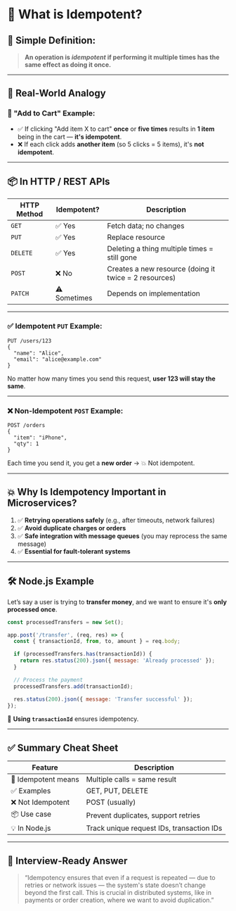 # 🔁 What is **Idempotent**?

## 🧠 Simple Definition:

> **An operation is *idempotent* if performing it **multiple times** has the **same effect** as doing it once.**

---

## 🔁 Real-World Analogy

### 🛒 "Add to Cart" Example:

* ✅ If clicking "Add item X to cart" **once** or **five times** results in **1 item** being in the cart — **it's idempotent**.
* ❌ If each click adds **another item** (so 5 clicks = 5 items), it's **not idempotent**.

---

## 📦 In HTTP / REST APIs

| HTTP Method | Idempotent?  | Description                                           |
| ----------- | ------------ | ----------------------------------------------------- |
| `GET`       | ✅ Yes        | Fetch data; no changes                                |
| `PUT`       | ✅ Yes        | Replace resource                                      |
| `DELETE`    | ✅ Yes        | Deleting a thing multiple times = still gone          |
| `POST`      | ❌ No         | Creates a new resource (doing it twice = 2 resources) |
| `PATCH`     | ⚠️ Sometimes | Depends on implementation                             |

---

### ✅ Idempotent `PUT` Example:

```http
PUT /users/123
{
  "name": "Alice",
  "email": "alice@example.com"
}
```

No matter how many times you send this request, **user 123 will stay the same**.

---

### ❌ Non-Idempotent `POST` Example:

```http
POST /orders
{
  "item": "iPhone",
  "qty": 1
}
```

Each time you send it, you get a **new order** → 💥 Not idempotent.

---

## 💥 Why Is Idempotency Important in Microservices?

1. ✅ **Retrying operations safely** (e.g., after timeouts, network failures)
2. ✅ **Avoid duplicate charges or orders**
3. ✅ **Safe integration with message queues** (you may reprocess the same message)
4. ✅ **Essential for fault-tolerant systems**

---

## 🛠 Node.js Example

Let’s say a user is trying to **transfer money**, and we want to ensure it's **only processed once**.

```js
const processedTransfers = new Set();

app.post('/transfer', (req, res) => {
  const { transactionId, from, to, amount } = req.body;

  if (processedTransfers.has(transactionId)) {
    return res.status(200).json({ message: 'Already processed' });
  }

  // Process the payment
  processedTransfers.add(transactionId);

  res.status(200).json({ message: 'Transfer successful' });
});
```

🎯 **Using `transactionId`** ensures idempotency.

---

## ✅ Summary Cheat Sheet

| Feature             | Description                               |
| ------------------- | ----------------------------------------- |
| 📘 Idempotent means | Multiple calls = same result              |
| ✅ Examples          | GET, PUT, DELETE                          |
| ❌ Not Idempotent    | POST (usually)                            |
| 📦 Use case         | Prevent duplicates, support retries       |
| 💡 In Node.js       | Track unique request IDs, transaction IDs |

---

## 💬 Interview-Ready Answer

> “Idempotency ensures that even if a request is repeated — due to retries or network issues — the system's state doesn’t change beyond the first call. This is crucial in distributed systems, like in payments or order creation, where we want to avoid duplication.”